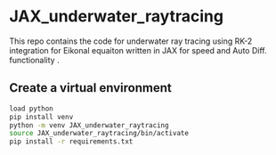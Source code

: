 # JAX_underwater_raytracing
This repo contains the code for underwater ray tracing using RK-2 integration for Eikonal equaiton  written in JAX for speed and Auto Diff. functionality . 

## Create a virtual environment
```bash # 
load python 
pip install venv 
python -m venv JAX_underwater_raytracing 
source JAX_underwater_raytracing/bin/activate 
pip install -r requirements.txt 
```